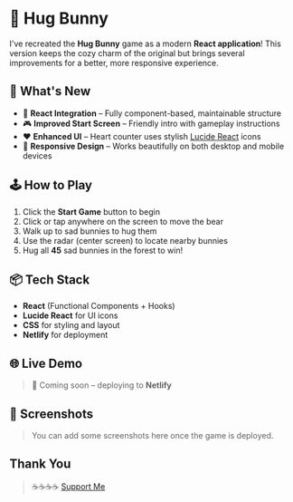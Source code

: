 # 🐻 Hug Bunny
I've recreated the **Hug Bunny** game as a modern **React application**! This version keeps the cozy charm of the original but brings several improvements for a better, more responsive experience.

## 🚀 What's New

- 🔧 **React Integration** – Fully component-based, maintainable structure
- 🎮 **Improved Start Screen** – Friendly intro with gameplay instructions
- ❤️ **Enhanced UI** – Heart counter uses stylish [Lucide React](https://lucide.dev/) icons
- 📱 **Responsive Design** – Works beautifully on both desktop and mobile devices

## 🕹️ How to Play

1. Click the **Start Game** button to begin  
2. Click or tap anywhere on the screen to move the bear  
3. Walk up to sad bunnies to hug them  
4. Use the radar (center screen) to locate nearby bunnies  
5. Hug all **45** sad bunnies in the forest to win!

## 📦 Tech Stack

- **React** (Functional Components + Hooks)
- **Lucide React** for UI icons
- **CSS** for styling and layout
- **Netlify** for deployment

## 🌐 Live Demo

> 🔄 Coming soon – deploying to **Netlify**

## 📸 Screenshots

> You can add some screenshots here once the game is deployed.

## Thank You
> ☕☕☕☕ [Support Me](https://buymeacoffee.com/imstark202u) 


